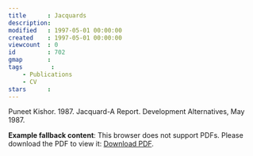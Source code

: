 ```yaml
---
title      : Jacquards
description: 
modified   : 1997-05-01 00:00:00
created    : 1997-05-01 00:00:00
viewcount  : 0
id         : 702
gmap       : 
tags        :
    - Publications
    - CV
stars      : 
---
```


Puneet Kishor. 1987. Jacquard-A Report. Development Alternatives, May 1987.

<object data="/entry-files/J/JA/JAC/Jacquards/img/jacquards.pdf" type="application/pdf" width="100%" style="height:80vh;">
     <p><b>Example fallback content</b>: This browser does not support PDFs. Please download the PDF to view it: <a href="/entry-files/J/JA/JAC/Jacquards/jacquards.pdf">Download PDF</a>.</img/p>
</object>